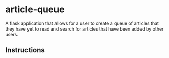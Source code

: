 # article-queue
A flask application that allows for a user to create a queue of articles that they have yet to read and search for articles that have been added by other users.

## Instructions
